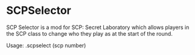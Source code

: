 # SCPSelector

SCP Selector is a mod for SCP: Secret Laboratory which allows players in the SCP class to change who they play as at the start of the round.

Usage: .scpselect (scp number)
